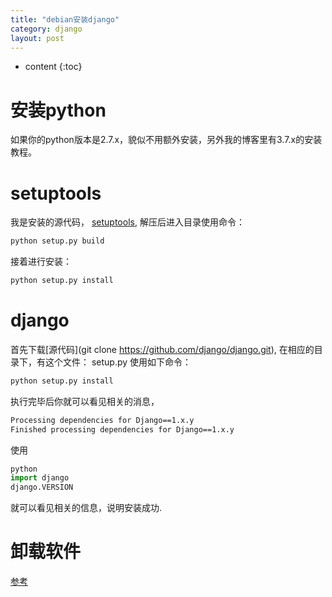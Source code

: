 ```yaml
---
title: "debian安装django"
category: django
layout: post
---
```


* content
{:toc}

# 安装python

如果你的python版本是2.7.x，貌似不用额外安装，另外我的博客里有3.7.x的安装教程。

# setuptools

我是安装的源代码， [setuptools](https://github.com/pypa/setuptools/archive/master.tar.gz#egg=setuptools-dev),
解压后进入目录使用命令：

```python
python setup.py build
```

接着进行安装：

```python
python setup.py install
```

# django

首先下载[源代码](git clone https://github.com/django/django.git), 在相应的目录下，有这个文件： setup.py
使用如下命令：

```python
python setup.py install
```

执行完毕后你就可以看见相关的消息，

```bash
Processing dependencies for Django==1.x.y
Finished processing dependencies for Django==1.x.y
```

使用

```python
python
import django
django.VERSION
```

就可以看见相关的信息，说明安装成功.
# 卸载软件
[参考](http://www.aftermath.cn/python_install_packets.html)

